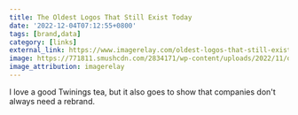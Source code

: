 ```yaml
---
title: The Oldest Logos That Still Exist Today
date: '2022-12-04T07:12:55+0800'
tags: [brand,data]
category: [links]
external_link: https://www.imagerelay.com/oldest-logos-that-still-exist-today/
image: https://771811.smushcdn.com/2834171/wp-content/uploads/2022/11/oldest-logos-still-exist-6.png?lossy=1&strip=1&webp=1
image_attribution: imagerelay
---
```


I love a good Twinings tea, but it also goes to show that companies don't always need a rebrand.
